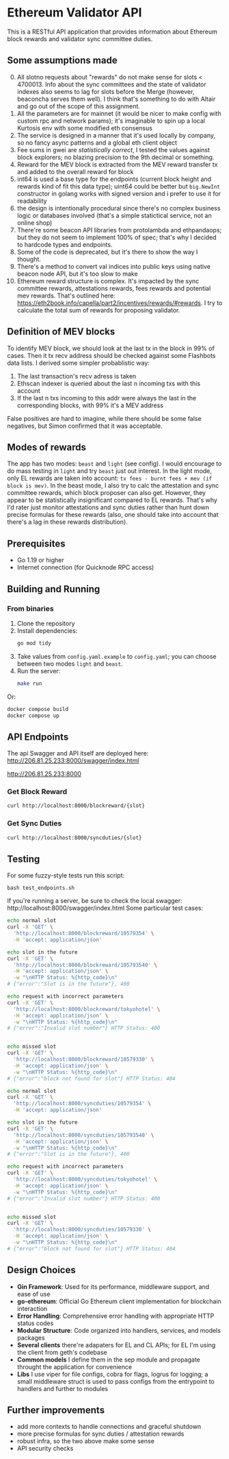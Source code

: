 # Ethereum Validator API

This is a RESTful API application that provides information about Ethereum block rewards and validator sync committee duties.
## Some assumptions made

0. All slotno requests about "rewards" do not make sense for slots <  4700013.
Info about the sync committees and the state of validator indexes also seems to lag for slots before the Merge (however, beaconcha serves them well).
I think that's something to do with Altair and go out of the scope of this assignment.
1. All the parameters are for mainnet (it would be nicer to make config with custom rpc and network params);
it's imaginable to spin up a local Kurtosis env with some modified eth consensus
2. The service is designed in a manner that it's used locally by company, so no fancy async patterns and 
a global eth client object
3. Fee sums in gwei are *statistically correct*, I tested the values against block explorers;
no blazing precision to the 9th decimal or something.
4. Reward for the MEV block is extracted from the MEV reward transfer tx and added to the overall reward for block
5. int64 is used a base type for the endpoints (current block height and rewards kind of fit this data type); 
uint64 could be better but `big.NewInt` constructor in golang works with signed version and i prefer to use it for readability
6. the design is intentionally procedural since there's no complex business logic or databases involved (that's a simple statictical service, not an online shop)
7. There're some beacon API libraries from protolambda and ethpandaops; but they do not seem to implement 100% of spec;
that's why I decided to hardcode types and endpoints.
8. Some of the code is deprecated, but it's there to show the way I thought.
9. There's a method to convert val indices into public keys using native beacon node API, but it's too slow to make 
10. Ethereum reward structure is complex. It's impacted by the sync committee rewards, attestations rewards, fees rewards and potential mev rewards.
That's outlined here: https://eth2book.info/capella/part2/incentives/rewards/#rewards. 
I try to calculate the total sum of rewards for proposing validator.

## Definition of MEV blocks

To identify MEV block, we should look at the last tx in the block in 99% of cases. 
Then it tx recv address should be checked against some Flashbots data lists.
I derived some simpler probablistic way: 
1) The last transaction's recv adress is taken
2) Ethscan indexer is queried about the last n incoming txs with this account
3) If the last n txs incoming to this addr were always the last in the corresponding blocks, with 99% it's a MEV address

False positives are hard to imagine, while there should be some false negatives, but Simon confirmed that it was acceptable.

## Modes of rewards

The app has two modes: `beast` and `light` (see config). I would encourage to do mass testing in `light` and try `beast` just out interest.
In the light mode, only EL rewards are taken into account: `tx fees - burnt fees + mev (if block is mev)`.
In the beast mode, I also try to calc the attestation and sync committee rewards, which block proposer can also get. However, they appear 
to be statistically insignificant compared to EL rewards. That's why I'd rater just monitor attestations and sync duties
rather than hunt down precise formulas for these rewards (also, one should take into account that there's a lag in these rewards distribution).


## Prerequisites

- Go 1.19 or higher
- Internet connection (for Quicknode RPC access)

## Building and Running
### From binaries
1. Clone the repository
2. Install dependencies:
   ```bash
   go mod tidy
   ```
3. Take values from `config.yaml.example` to `config.yaml`; you can choose between two modes `light` and `beast`.
4. Run the server:
   ```bash
   make run
   ```
Or:
   ```bash
   docker compose build
   docker compose up
   ```


## API Endpoints

The api Swagger and API itself are deployed here:
http://206.81.25.233:8000/swagger/index.html

http://206.81.25.233:8000
### Get Block Reward
```bash
curl http://localhost:8000/blockreward/{slot}
```

### Get Sync Duties
```bash
curl http://localhost:8000/syncduties/{slot}
```

## Testing

For some fuzzy-style tests run this script: 
```
bash test_endpoints.sh
```

If you're running a server, be sure to check the local swagger: http://localhost:8000/swagger/index.html
Some particular test cases:
```bash
echo normal slot
curl -X 'GET' \
  'http://localhost:8000/blockreward/10579354' \
  -H 'accept: application/json'

echo slot in the future
curl -X 'GET' \
  'http://localhost:8000/blockreward/105793540' \
  -H 'accept: application/json' \
  -w "\nHTTP Status: %{http_code}\n"
# {"error":"Slot is in the future"}, 400

echo request with incorrect parameters
curl -X 'GET' \
  'http://localhost:8000/blockreward/tokyohotel' \
  -H 'accept: application/json' \
  -w "\nHTTP Status: %{http_code}\n"
# {"error":"Invalid slot number"} HTTP Status: 400


echo missed slot 
curl -X 'GET' \
  'http://localhost:8000/blockreward/10579330' \
  -H 'accept: application/json' \
  -w "\nHTTP Status: %{http_code}\n"
# {"error":"block not found for slot"} HTTP Status: 404

echo normal slot
curl -X 'GET' \
  'http://localhost:8000/syncduties/10579354' \
  -H 'accept: application/json'

echo slot in the future
curl -X 'GET' \
  'http://localhost:8000/syncduties/105793540' \
  -H 'accept: application/json' \
  -w "\nHTTP Status: %{http_code}\n"
# {"error":"Slot is in the future"}, 400

echo request with incorrect parameters
curl -X 'GET' \
  'http://localhost:8000/syncduties/tokyohotel' \
  -H 'accept: application/json' \
  -w "\nHTTP Status: %{http_code}\n"
# {"error":"Invalid slot number"} HTTP Status: 400


echo missed slot 
curl -X 'GET' \
  'http://localhost:8000/syncduties/10579330' \
  -H 'accept: application/json' \
  -w "\nHTTP Status: %{http_code}\n"
# {"error":"block not found for slot"} HTTP Status: 404
```
## Design Choices

- **Gin Framework**: Used for its performance, middleware support, and ease of use
- **go-ethereum**: Official Go Ethereum client implementation for blockchain interaction
- **Error Handling**: Comprehensive error handling with appropriate HTTP status codes
- **Modular Structure**: Code organized into handlers, services, and models packages
- **Several clients** there're adapaters for EL and CL APIs; for EL I'm using the client from geth's codebase
- **Common models** I define them in the sep module and propagate throught the application for convenience
- **Libs** I use viper for file configs, cobra for flags, logrus for logging; a small middleware struct is used to pass 
configs from the entrypoint to handlers and further to modules

## Further improvements

- add more contexts to handle connections and graceful shutdown
- more precise formulas for sync duties / attestation rewards
- robust infra, so the two above make some sense
- API security checks
